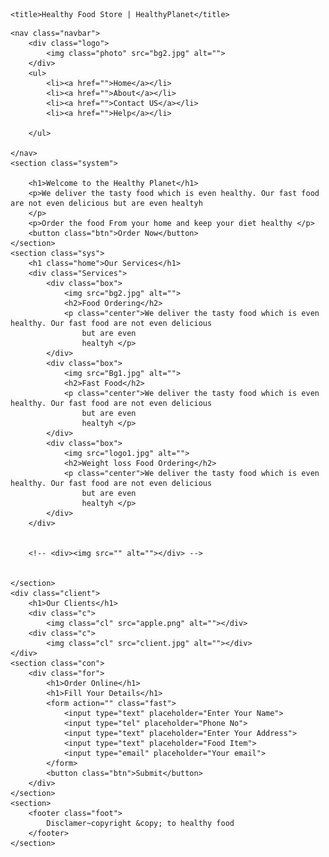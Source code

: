 
<html lang="en">

<head>
    <meta charset="UTF-8">
    <meta name="viewport" content="width=device-width, initial-scale=1.0">
    <link rel="stylesheet" href="sty.css">
    
    <title>Healthy Food Store | HealthyPlanet</title>
</head>

<body>
    
    <nav class="navbar">
        <div class="logo">
            <img class="photo" src="bg2.jpg" alt="">
        </div>
        <ul>
            <li><a href="">Home</a></li>
            <li><a href="">About</a></li>
            <li><a href="">Contact US</a></li>
            <li><a href="">Help</a></li>

        </ul>

    </nav>
    <section class="system">

        <h1>Welcome to the Healthy Planet</h1>
        <p>We deliver the tasty food which is even healthy. Our fast food are not even delicious but are even healtyh
        </p>
        <p>Order the food From your home and keep your diet healthy </p>
        <button class="btn">Order Now</button>
    </section>
    <section class="sys">
        <h1 class="home">Our Services</h1>
        <div class="Services">
            <div class="box">
                <img src="bg2.jpg" alt="">
                <h2>Food Ordering</h2>
                <p class="center">We deliver the tasty food which is even healthy. Our fast food are not even delicious
                    but are even
                    healtyh </p>
            </div>
            <div class="box">
                <img src="Bg1.jpg" alt="">
                <h2>Fast Food</h2>
                <p class="center">We deliver the tasty food which is even healthy. Our fast food are not even delicious
                    but are even
                    healtyh </p>
            </div>
            <div class="box">
                <img src="logo1.jpg" alt="">
                <h2>Weight loss Food Ordering</h2>
                <p class="center">We deliver the tasty food which is even healthy. Our fast food are not even delicious
                    but are even
                    healtyh </p>
            </div>
        </div>


        <!-- <div><img src="" alt=""></div> -->


    </section>
    <div class="client">
        <h1>Our Clients</h1>
        <div class="c">
            <img class="cl" src="apple.png" alt=""></div>
        <div class="c">
            <img class="cl" src="client.jpg" alt=""></div>
    </div>
    <section class="con">
        <div class="for">
            <h1>Order Online</h1>
            <h1>Fill Your Details</h1>
            <form action="" class="fast">
                <input type="text" placeholder="Enter Your Name">
                <input type="tel" placeholder="Phone No">
                <input type="text" placeholder="Enter Your Address">
                <input type="text" placeholder="Food Item">
                <input type="email" placeholder="Your email">   
            </form>
            <button class="btn">Submit</button>
        </div>
    </section>
    <section>
        <footer class="foot">
            Disclamer~copyright &copy; to healthy food 
        </footer>
    </section>
</body>

</html>

